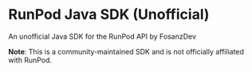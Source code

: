 # RunPod Java SDK (Unofficial)
An unofficial Java SDK for the RunPod API by FosanzDev

**Note**: This is a community-maintained SDK and is not officially affiliated with RunPod.